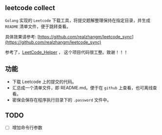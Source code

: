## leetcode collect
`Golang` 实现的 `Leetcode` 下载工具，将提交题解整理保持在指定目录，并生成 `README` 清单文件，便于跳转查看。

具体效果请参考: [https://github.com/realzhangm/leetcode_sync](https://github.com/realzhangm/leetcode_sync)

参考了，[LeetCode_Helper](https://github.com/realzhangm/LeetCode_Helper) ，
这个项目代码很工整。致谢！！！

## 功能
- 下载 Leetcode 上的提交的代码。
- 汇总成一个清单文件，即 README.md。便于在 `github` 上查看，也可离线查看。
- 密保会保存在程序执行目录下的 `.password` 文件中。

## TODO
- [ ] 增加命令行参数

